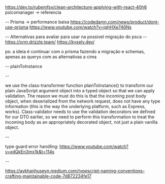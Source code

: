 https://dev.to/rubemfsv/clean-architecture-applying-with-react-40h6
psicomanager -> referencia

--
Prisma -> performance baixa
https://codedamn.com/news/product/dont-use-prisma
https://www.youtube.com/watch?v=jqhHXe746Ns

-- Alternativas para avaliar para usar na possivel migração do psca --
https://orm.drizzle.team/
https://kysely.dev/

ps: a ideia é continuar com o prisma fazendo a migração e schemas, apenas as querys com as alternativas a cima

--
plainToInstance

--

we use the class-transformer function plainToInstance() to transform our plain JavaScript argument object into a typed object so that we can apply validation. The reason we must do this is that the incoming post body object, when deserialized from the network request, does not have any type information (this is the way the underlying platform, such as Express, works). Class-validator needs to use the validation decorators we defined for our DTO earlier, so we need to perform this transformation to treat the incoming body as an appropriately decorated object, not just a plain vanilla object.

--

type guard error handling: https://www.youtube.com/watch?v=xdQkEn3mx1k&t=114s

--

https://aykhanhuseyn.medium.com/typescript-naming-conventions-crafting-maintainable-code-7d872234fe17

